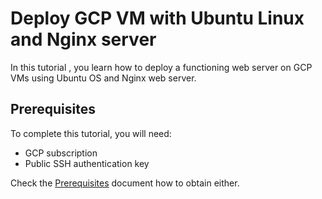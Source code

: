 # Deploy GCP VM with Ubuntu Linux and Nginx server

In this tutorial , you learn how to deploy a functioning web server on GCP VMs using Ubuntu OS and Nginx web server.

## Prerequisites

To complete this tutorial, you will need:

- GCP subscription
- Public SSH authentication key

Check the [Prerequisites](/docs/prerequisites.md) document how to obtain either.